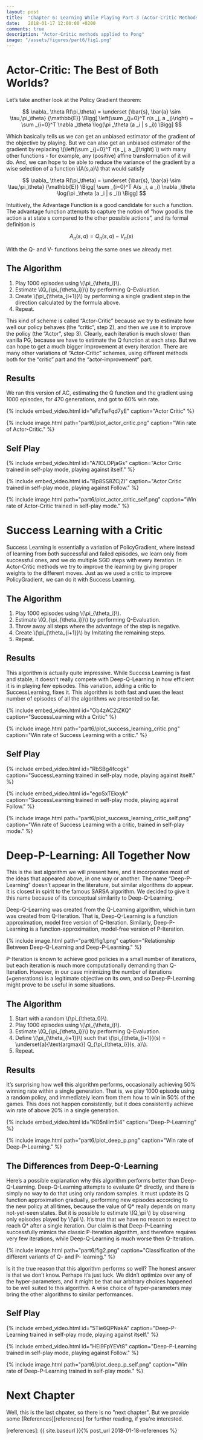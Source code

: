 ```yaml
---
layout: post
title:  "Chapter 6: Learning While Playing Part 3 (Actor-Critic Methods)"
date:   2018-01-17 12:00:00 +0200
comments: true
description: "Actor-Critic methods applied to Pong"
image: "/assets/figures/part6/fig1.png"
---
```


# Actor-Critic: The Best of Both Worlds?

Let’s take another look at the Policy Gradient theorem:

$$ \nabla_ \theta R(\pi_\theta) =  \underset {\bar{s}, \bar{a} \sim \tau,\pi_\theta} {\mathbb{E}} \Bigg[ \left(\sum _{j=0}^T r(s _j, a _j)\right) ~ \sum _{i=0}^T  \nabla _\theta \log(\pi _\theta (a _i | s _i)) \Bigg] $$

Which basically tells us we can get an unbiased estimator of the gradient of the objective by playing. But we can also get an unbiased estimator of the gradient by replacing \\(\left(\sum _{j=0}^T r(s _j, a _j)\right) \\) with many other functions - for example, any (positive) affine transformation of it will do. And, we can hope to be able to reduce the variance of the gradient by a wise selection of a function \\(A(s,a)\\) that would satisfy

$$ \nabla_ \theta R(\pi_\theta) =  \underset {\bar{s}, \bar{a} \sim \tau,\pi_\theta} {\mathbb{E}} \Bigg[ \sum _{i=0}^T A(s _i, a _i) \nabla _\theta \log(\pi _\theta (a _i | s _i)) \Bigg] $$

Intuitively, the Advantage Function is a good candidate for such a function. The advantage function attempts to capture the notion of “how good is the action a at state s compared to the other possible actions”, and its formal definition is

$$ A_\pi(s, a) = Q_\pi(s, a) - V_\pi(s) $$

With the Q- and V- functions being the same ones we already met.

## The Algorithm

1. Play 1000 episodes using \\(\pi_{\theta_i}\\).
2. Estimate \\(Q_{\pi_{\theta_i}}\\) by performing Q-Evaluation.
3. Create \\(\pi_{\theta_{i+1}}\\) by performing a single gradient step in the direction calculated by the formula above.
4. Repeat.

This kind of scheme is called “Actor-Critic” because we try to estimate how well our policy behaves (the “critic”, step 2), and then we use it to improve the policy (the “Actor”, step 3). Clearly, each iteration is much slower than vanilla PG, because we have to estimate the Q function at each step. But we can hope to get a much bigger improvement at every iteration. There are many other variations of “Actor-Critic” schemes, using different methods both for the “critic” part and the “actor-improvement” part.

## Results

We ran this version of AC, estimating the Q function and the gradient using 1000 episodes, for 470 generations, and got to 60% win rate.

{% include embed_video.html id="eFzTwFqd7yE" caption="Actor Critic" %}

{% include image.html path="part6/plot_actor_critic.png" caption="Win rate of Actor-Critic." %}

## Self Play

{% include embed_video.html id="A7IOLOPjaGs" caption="Actor Critic trained in self-play mode, playing against itself." %}

{% include embed_video.html id="Bp8SS8ZCjZI" caption="Actor Critic trained in self-play mode, playing against Follow." %}

{% include image.html path="part6/plot_actor_critic_self.png" caption="Win rate of Actor-Critic trained in self-play mode." %}

# Success Learning with a Critic

Success Learning is essentially a variation of PolicyGradient, where instead of learning from both successful and failed episodes, we learn only from successful ones, and we do multiple SGD steps with every iteration. In Actor-Critic methods we try to improve the learning by giving proper weights to the different moves. Just as we used a critic to improve PolicyGradient, we can do it with Success Learning.

## The Algorithm

1. Play 1000 episodes using \\(\pi_{\theta_i}\\).
2. Estimate \\(Q_{\pi_{\theta_i}}\\)  by performing Q-Evaluation.
3. Throw away all steps where the advantage of the step is negative.
4. Create \\(\pi_{\theta_{i+1}}\\) by Imitating the remaining steps.
5. Repeat.

## Results

This algorithm is actually quite impressive. While Success Learning is fast and stable, it doesn’t really compete with Deep-Q-Learning in how efficient it is in playing few episodes. This variation, adding a critic to SuccessLearning, fixes it. This algorithm is both fast and uses the least number of episodes of all the algorithms we presented so far.

{% include embed_video.html id="Ob4zAC2tZKQ" caption="SuccessLearning with a Critic" %}

{% include image.html path="part6/plot_success_learning_critic.png" caption="Win rate of Success Learning with a critic." %}

## Self Play

{% include embed_video.html id="RbSBg4fccgk" caption="SuccessLearning trained in self-play mode, playing against itself." %}

{% include embed_video.html id="egoSxTEkxyk" caption="SuccessLearning trained in self-play mode, playing against Follow." %}

{% include image.html path="part6/plot_success_learning_critic_self.png" caption="Win rate of Success Learning with a critic, trained in self-play mode." %}

# Deep-P-Learning: All Together Now

This is the last algorithm we will present here, and it incorporates most of the ideas that appeared above, in one way or another. The name “Deep-P-Learning” doesn’t appear in the literature, but similar algorithms do appear. It is closest in spirit to the famous SARSA algorithm. We decided to give it this name because of its conceptual similarity to Deep-Q-Learning.

Deep-Q-Learning was created from the Q-Learning algorithm, which in turn was created from Q-Iteration. That is, Deep-Q-Learning is a function approximation, model free version of Q-Iteration. Similarly, Deep-P-Learning is a function-approximation, model-free version of P-Iteration.

{% include image.html path="part6/fig1.png" caption="Relationship Between Deep-Q-Learning and Deep-P-Learning." %}

P-Iteration is known to achieve good policies in a small number of iterations, but each iteration is much more computationally demanding than Q-Iteration. However, in our case minimizing the number of iterations (=generations) is a legitimate objective on its own, and so Deep-P-Learning might prove to be useful in some situations.

## The Algorithm

1. Start with a random \\(\pi_{\theta_0}\\).
2. Play 1000 episodes using \\(\pi_{\theta_i}\\).
3. Estimate \\(Q_{\pi_{\theta_i}}\\) by performing Q-Evaluation.
4. Define \\(\pi_{\theta_{i+1}}\\) such that \\(\pi_{\theta_{i+1}}(s) = \underset{a}{\text{argmax}} Q_{\pi_{\theta_i}}(s, a)\\).
5. Repeat.

## Results

It’s surprising how well this algorithm performs, occasionally achieving 50% winning rate within a single generation. That is, we play 1000 episode using a random policy, and immediately learn from them how to win in 50% of the games. This does not happen consistently, but it does consistently achieve win rate of above 20% in a single generation.

{% include embed_video.html id="KO5nIiim5i4" caption="Deep-P-Learning" %}

{% include image.html path="part6/plot_deep_p.png" caption="Win rate of Deep-P-Learning." %}

## The Differences from Deep-Q-Learning

Here’s a possible explanation why this algorithm performs better than Deep-Q-Learning. Deep-Q-Learning attempts to evaluate Q* directly, and there is simply no way to do that using only random samples. It must update its Q function approximation gradually, performing new episodes according to the new policy at all times, because the value of Q* really depends on many not-yet-seen states. But it is possible to estimate \\(Q_\pi \\) by observing only episodes played by \\(\pi \\). It’s true that we have no reason to expect to reach Q* after a single iteration. Our claim is that Deep-P-Learning successfully mimics the classic P-Iteration algorithm, and therefore requires very few iterations, while Deep-Q-Learning is much worse then Q-Iteration.

{% include image.html path="part6/fig2.png" caption="Classification of the different variants of Q- and P- learning." %}

Is it the true reason that this algorithm performs so well? The honest answer is that we don’t know. Perhaps it’s just luck. We didn’t optimize over any of the hyper-parameters, and it might be that our arbitrary choices happened to be well suited to this algorithm. A wise choice of hyper-parameters may bring the other algorithms to similar performances.

## Self Play

{% include embed_video.html id="5Tie6QPNakA" caption="Deep-P-Learning trained in self-play mode, playing against itself." %}

{% include embed_video.html id="HEi9FpYEVt8" caption="Deep-P-Learning trained in self-play mode, playing against Follow." %}

{% include image.html path="part6/plot_deep_p_self.png" caption="Win rate of Deep-P-Learning trained in self-play mode." %}

# Next Chapter

Well, this is the last chpater, so there is no "next chapter". But we provide some  [References][references] for further reading, if you're interested.

[references]: {{ site.baseurl }}{% post_url 2018-01-18-references %}
